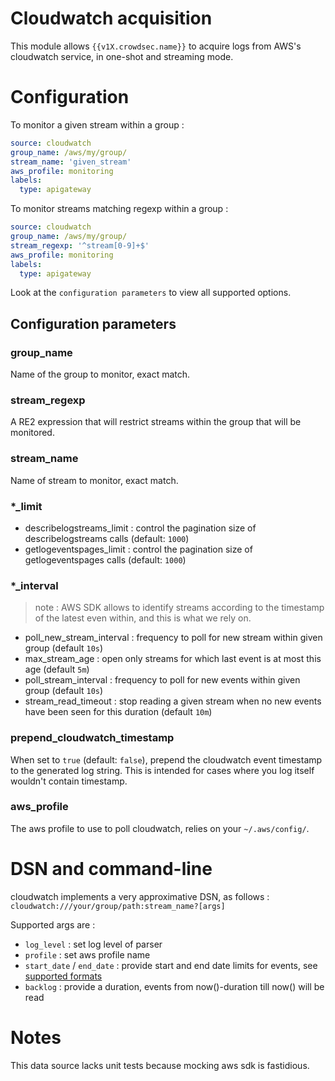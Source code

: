# Cloudwatch acquisition

This module allows `{{v1X.crowdsec.name}}` to acquire logs from AWS's cloudwatch service, in one-shot and streaming mode.

# Configuration

To monitor a given stream within a group :

```yaml
source: cloudwatch
group_name: /aws/my/group/
stream_name: 'given_stream'
aws_profile: monitoring
labels:
  type: apigateway
```

To monitor streams matching regexp within a group :

```yaml
source: cloudwatch
group_name: /aws/my/group/
stream_regexp: '^stream[0-9]+$'
aws_profile: monitoring
labels:
  type: apigateway
```

Look at the `configuration parameters` to view all supported options.

## Configuration parameters


### group_name

Name of the group to monitor, exact match.

### stream_regexp

A RE2 expression that will restrict streams within the group that will be monitored.

### stream_name

Name of stream to monitor, exact match.

### *_limit

 - describelogstreams_limit : control the pagination size of describelogstreams calls (default: `1000`)
 - getlogeventspages_limit : control the pagination size of getlogeventspages calls (default: `1000`)

### *_interval

> note : AWS SDK allows to identify streams according to the timestamp of the latest even within, and this is what we rely on.

 - poll_new_stream_interval : frequency to poll for new stream within given group (default `10s`)
 - max_stream_age : open only streams for which last event is at most this age (default `5m`)
 - poll_stream_interval : frequency to poll for new events within given group (default `10s`)
 - stream_read_timeout : stop reading a given stream when no new events have been seen for this duration (default `10m`)

### prepend_cloudwatch_timestamp

When set to `true` (default: `false`), prepend the cloudwatch event timestamp to the generated log string. This is intended for cases where you log itself wouldn't contain timestamp.

### aws_profile

The aws profile to use to poll cloudwatch, relies on your `~/.aws/config/`.

# DSN and command-line

cloudwatch implements a very approximative DSN, as follows : `cloudwatch:///your/group/path:stream_name?[args]`

Supported args are :

  - `log_level` : set log level of parser
  - `profile` : set aws profile name
  - `start_date` / `end_date` : provide start and end date limits for events, see [supported formats](https://hub.crowdsec.net/author/crowdsecurity/configurations/dateparse-enrich)
  - `backlog` : provide a duration, events from now()-duration till now() will be read

# Notes

This data source lacks unit tests because mocking aws sdk is fastidious.





